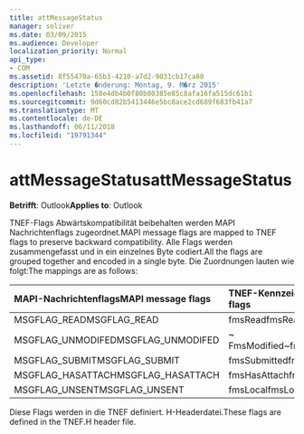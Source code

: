 ```yaml
---
title: attMessageStatus
manager: soliver
ms.date: 03/09/2015
ms.audience: Developer
localization_priority: Normal
api_type:
- COM
ms.assetid: 8f55470a-65b3-4210-a7d2-9031cb17ca80
description: 'Letzte �nderung: Montag, 9. M�rz 2015'
ms.openlocfilehash: 158e4db4b0f80b80385e85c8afa16fa515dc61b1
ms.sourcegitcommit: 9d60cd82b5413446e5bc8ace2cd689f683fb41a7
ms.translationtype: MT
ms.contentlocale: de-DE
ms.lasthandoff: 06/11/2018
ms.locfileid: "19791344"
---
```

# <a name="attmessagestatus"></a><span data-ttu-id="3e4c3-103">attMessageStatus</span><span class="sxs-lookup"><span data-stu-id="3e4c3-103">attMessageStatus</span></span>

  
  
<span data-ttu-id="3e4c3-104">**Betrifft**: Outlook</span><span class="sxs-lookup"><span data-stu-id="3e4c3-104">**Applies to**: Outlook</span></span> 
  
<span data-ttu-id="3e4c3-105">TNEF-Flags Abwärtskompatibilität beibehalten werden MAPI Nachrichtenflags zugeordnet.</span><span class="sxs-lookup"><span data-stu-id="3e4c3-105">MAPI message flags are mapped to TNEF flags to preserve backward compatibility.</span></span> <span data-ttu-id="3e4c3-106">Alle Flags werden zusammengefasst und in ein einzelnes Byte codiert.</span><span class="sxs-lookup"><span data-stu-id="3e4c3-106">All the flags are grouped together and encoded in a single byte.</span></span> <span data-ttu-id="3e4c3-107">Die Zuordnungen lauten wie folgt:</span><span class="sxs-lookup"><span data-stu-id="3e4c3-107">The mappings are as follows:</span></span>
  
|<span data-ttu-id="3e4c3-108">**MAPI-Nachrichtenflags**</span><span class="sxs-lookup"><span data-stu-id="3e4c3-108">**MAPI message flags**</span></span>|<span data-ttu-id="3e4c3-109">**TNEF-Kennzeichen**</span><span class="sxs-lookup"><span data-stu-id="3e4c3-109">**TNEF flags**</span></span>|
|:-----|:-----|
|<span data-ttu-id="3e4c3-110">MSGFLAG_READ</span><span class="sxs-lookup"><span data-stu-id="3e4c3-110">MSGFLAG_READ</span></span>  <br/> |<span data-ttu-id="3e4c3-111">fmsRead</span><span class="sxs-lookup"><span data-stu-id="3e4c3-111">fmsRead</span></span>  <br/> |
|<span data-ttu-id="3e4c3-112">MSGFLAG_UNMODIFED</span><span class="sxs-lookup"><span data-stu-id="3e4c3-112">MSGFLAG_UNMODIFED</span></span>  <br/> |<span data-ttu-id="3e4c3-113">~ FmsModified</span><span class="sxs-lookup"><span data-stu-id="3e4c3-113">~fmsModified</span></span>  <br/> |
|<span data-ttu-id="3e4c3-114">MSGFLAG_SUBMIT</span><span class="sxs-lookup"><span data-stu-id="3e4c3-114">MSGFLAG_SUBMIT</span></span>  <br/> |<span data-ttu-id="3e4c3-115">fmsSubmitted</span><span class="sxs-lookup"><span data-stu-id="3e4c3-115">fmsSubmitted</span></span>  <br/> |
|<span data-ttu-id="3e4c3-116">MSGFLAG_HASATTACH</span><span class="sxs-lookup"><span data-stu-id="3e4c3-116">MSGFLAG_HASATTACH</span></span>  <br/> |<span data-ttu-id="3e4c3-117">fmsHasAttach</span><span class="sxs-lookup"><span data-stu-id="3e4c3-117">fmsHasAttach</span></span>  <br/> |
|<span data-ttu-id="3e4c3-118">MSGFLAG_UNSENT</span><span class="sxs-lookup"><span data-stu-id="3e4c3-118">MSGFLAG_UNSENT</span></span>  <br/> |<span data-ttu-id="3e4c3-119">fmsLocal</span><span class="sxs-lookup"><span data-stu-id="3e4c3-119">fmsLocal</span></span>  <br/> |
   
<span data-ttu-id="3e4c3-120">Diese Flags werden in die TNEF definiert. H-Headerdatei.</span><span class="sxs-lookup"><span data-stu-id="3e4c3-120">These flags are defined in the TNEF.H header file.</span></span>
  

